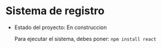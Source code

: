 <h1> Sistema de registro </h1>

- Estado del proyecto: En construccion

  Para ejecutar el sistema, debes poner:
  ```npm install react```
